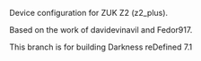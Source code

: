 Device configuration for ZUK Z2 (z2_plus).

Based on the work of davidevinavil and Fedor917.

This branch is for building Darkness reDefined 7.1
